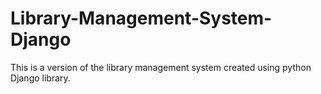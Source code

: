 # Library-Management-System-Django
This is a version of the library management system created using python Django library.
